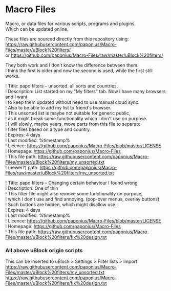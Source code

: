 # Macro Files    
Macro, or data files for various scripts, programs and plugins.  
Which can be updated online.

These files are sourced directly from this repository using:  
https://raw.githubusercontent.com/paponius/Macro-Files/master/uBlock%20filters/<FILENAME>  
or
https://github.com/paponius/Macro-Files/raw/master/uBlock%20filters/<FILENAME>  

They both work and I don't know the difference between them.  
I think the first is older and now the second is used, while the first still works.

  
! Title: papo filters – unsorted. all sorts and countries.    
! Description: List started on my "My filters" tab. Now I have many browsers and I want  
!              to keep them updated without need to use manual cloud sync.  
!              Also to be able to add my list to friend's browser.  
!              This unsorted list is maybe not suitable for generic public,  
!              as it might break some functionality which I don't use on purpose.  
!              I will slowly, maybe years, move parts from this file to separate  
!              filter files based on a type and country.  
! Expires: 4 days  
! Last modified: %timestamp%  
! Licence: https://github.com/paponius/Macro-Files/blob/master/LICENSE  
! Homepage: https://github.com/paponius/Macro-Files  
! This file path: https://raw.githubusercontent.com/paponius/Macro-Files/master/uBlock%20filters/my_unsorted.txt  
! (newer?) path: https://github.com/paponius/Macro-Files/raw/master/uBlock%20filters/my_unsorted.txt  
  
   
! Title: papo filters – Changing certain behaviour I found wrong  
! Description: One of thin  
!              This filter file might also remove some functionality on purpose,  
!              which I don't use and find annoying. (pop-over menus, overlay buttons)  
!              Such buttons are hidden, which might disallow use.  
! Expires: 4 days  
! Last modified: %timestamp%  
! Licence: https://github.com/paponius/Macro-Files/blob/master/LICENSE  
! Homepage: https://github.com/paponius/Macro-Files  
! This file path: https://raw.githubusercontent.com/paponius/Macro-Files/master/uBlock%20filters/fix%20design.txt  
  
  
### All above uBlock origin scripts
This can be inserted to uBlock > Settings > Filter lists > Import  
https://raw.githubusercontent.com/paponius/Macro-Files/master/uBlock%20filters/my_unsorted.txt  
https://raw.githubusercontent.com/paponius/Macro-Files/master/uBlock%20filters/fix%20design.txt  
  
